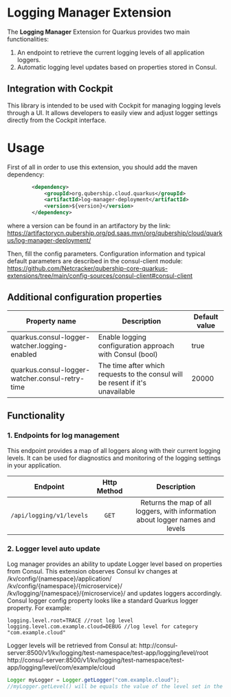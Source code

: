 # Logging Manager Extension

The **Logging Manager** Extension for Quarkus provides two main functionalities:

1. An endpoint to retrieve the current logging levels of all application loggers.
2. Automatic logging level updates based on properties stored in Consul. 

## Integration with Cockpit
This library is intended to be used with Cockpit for managing logging levels through a UI.
It allows developers to easily view and adjust logger settings directly from the Cockpit interface.

# Usage

First of all in order to use this extension, you should add the maven dependency:

```xml
        <dependency>
            <groupId>org.qubership.cloud.quarkus</groupId>
            <artifactId>log-manager-deployment</artifactId>
            <version>${version}</version>
        </dependency>
``` 

where a version can be found in an artifactory by the link: https://artifactorycn.qubership.org/pd.saas.mvn/org/qubership/cloud/quarkus/log-manager-deployment/

Then, fill the config parameters. Configuration information and typical default parameters are described in the consul-client module: https://github.com/Netcracker/qubership-core-quarkus-extensions/tree/main/config-sources/consul-client#consul-client

## Additional configuration properties
| Property name                                  | Description                                                                      | Default value |                                        
|------------------------------------------------|----------------------------------------------------------------------------------|---------------|
| quarkus.consul-logger-watcher.logging-enabled   | Enable logging configuration approach with Consul (bool)                         | true          |
| quarkus.consul-logger-watcher.consul-retry-time | The time after which requests to the consul will be resent if it's unavailable   | 20000         |

## Functionality

### 1. Endpoints for log management

This endpoint provides a map of all loggers along with their current logging levels. It can be used for diagnostics and monitoring of the logging settings in your application.

| Endpoint                    | Http Method |                                  Description                                   |
|-----------------------------|:-----------:|:------------------------------------------------------------------------------:|
| `/api/logging/v1/levels`    |   `GET`     | Returns the map of all loggers, with information about logger names and levels |

### 2. Logger level auto update

Log manager provides an ability to update Logger level based on properties from Consul.
This extension observes Consul kv changes at
/kv/config/{namespace}/application/
/kv/config/{namespace}/{microservice}/
/kv/logging/{namespace}/{microservice}/
and updates loggers accordingly. 
Consul logger config property looks like a standard Quarkus logger property.
For example:

```properties
logging.level.root=TRACE //root log level
logging.level.com.example.cloud=DEBUG //log level for category "com.example.cloud"
```

Logger levels will be retrieved from Consul at:
http://consul-server:8500/v1/kv/logging/test-namespace/test-app/logging/level/root
http://consul-server:8500/v1/kv/logging/test-namespace/test-app/logging/level/com/example/cloud

```java
Logger myLogger = Logger.getLogger("com.example.cloud");
//myLogger.getLevel() will be equals the value of the level set in the Сonsul
```
